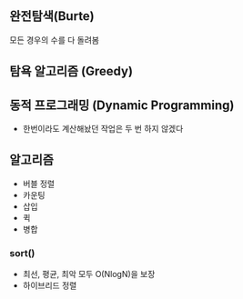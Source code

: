 ## 완전탐색(Burte)
모든 경우의 수를 다 돌려봄

## 탐욕 알고리즘 (Greedy)

## 동적 프로그래밍 (Dynamic Programming)
- 한번이라도 계산해놨던 작업은 두 번 하지 않겠다


## 알고리즘
- 버블 정렬
- 카운팅
- 삽입
- 퀵
- 병합

### sort()
- 최선, 평균, 최악 모두 O(NlogN)을 보장
- 하이브리드 정렬